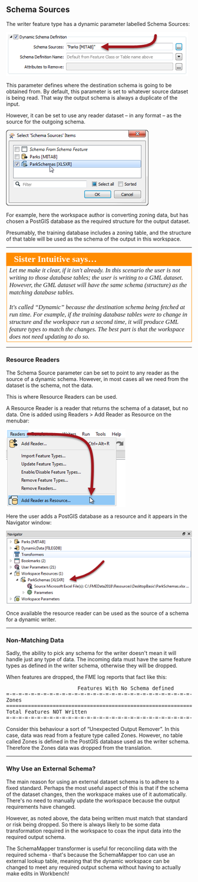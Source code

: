 ## Schema Sources ##

The writer feature type has a dynamic parameter labelled Schema Sources:

![](./Images/Img3.043.DynamicWriterSchemaSourceParameter.png)

This parameter defines where the destination schema is going to be obtained from. By default, this parameter is set to whatever source dataset is being read. That way the output schema is always a duplicate of the input.

However, it can be set to use any reader dataset – in any format – as the source for the outgoing schema. 

![](./Images/Img3.044.DynamicWriterSchemaSourceSelect.png)

For example, here the workspace author is converting zoning data, but has chosen a PostGIS database as the required structure for the output dataset.

Presumably, the training database includes a zoning table, and the structure of that table will be used as the schema of the output in this workspace.


---

<table style="border-spacing: 0px">
<tr>
<td style="vertical-align:middle;background-color:darkorange;border: 2px solid darkorange">
<i class="fa fa-quote-left fa-lg fa-pull-left fa-fw" style="color:white;padding-right: 12px;vertical-align:text-top"></i>
<span style="color:white;font-size:x-large;font-weight: bold;font-family:serif">Sister Intuitive says…</span>
</td>
</tr>

<tr>
<td style="border: 1px solid darkorange">
<span style="font-family:serif; font-style:italic; font-size:larger">
Let me make it clear, if it isn't already. In this scenario the user is not writing to those database tables; the user is writing to a GML dataset. However, the GML dataset will have the same schema (structure) as the matching database tables.
<br><br>
It's called “Dynamic” because the destination schema being fetched at run time. For example, if the training database tables were to change in structure and the workspace run a second time, it will produce GML feature types to match the changes. The best part is that the workspace does not need updating to do so.
</span>
</td>
</tr>
</table>

---

### Resource Readers ###

The Schema Source parameter can be set to point to any reader as the source of a dynamic schema. However, in most cases all we need from the dataset is the schema, not the data. 

This is where Resource Readers can be used.

A Resource Reader is a reader that returns the schema of a dataset, but no data. One is added using Readers > Add Reader as Resource on the menubar:

![](./Images/Img3.045.AddReaderAsResourceMenu.png)

Here the user adds a PostGIS database as a resource and it appears in the Navigator window:

![](./Images/Img3.046.ReaderAsResourceNavigator.png)

Once available the resource reader can be used as the source of a schema for a dynamic writer.

---

### Non-Matching Data ###

Sadly, the ability to pick any schema for the writer doesn't mean it will handle just any type of data. The incoming data must have the same feature types as defined in the writer schema, otherwise they will be dropped. 

When features are dropped, the FME log reports that fact like this:

<pre>
                       Features With No Schema defined
=-=-=-=-=-=-=-=-=-=-=-=-=-=-=-=-=-=-=-=-=-=-=-=-=-=-=-=-=-=-=-=-=-=-=-=-=-=-=-
Zones                                                                      416
==============================================================================
Total Features NOT Written                                                 416
=-=-=-=-=-=-=-=-=-=-=-=-=-=-=-=-=-=-=-=-=-=-=-=-=-=-=-=-=-=-=-=-=-=-=-=-=-=-=-
</pre>

Consider this behaviour a sort of “Unexpected Output Remover”. In this case, data was read from a feature type called Zones. However, no table called Zones is defined in the PostGIS database used as the writer schema. Therefore the Zones data was dropped from the translation. 

---

### Why Use an External Schema? ###

The main reason for using an external dataset schema is to adhere to a fixed standard. Perhaps the most useful aspect of this is that if the schema of the dataset changes, then the workspace makes use of it automatically. There's no need to manually update the workspace because the output requirements have changed.

However, as noted above, the data being written must match that standard or risk being dropped. So there is always likely to be some data transformation required in the workspace to coax the input data into the required output schema.

The SchemaMapper transformer is useful for reconciling data with the required schema - that's because the SchemaMapper too can use an external lookup table, meaning that the dynamic workspace can be changed to meet any required output schema without having to actually make edits in Workbench!
